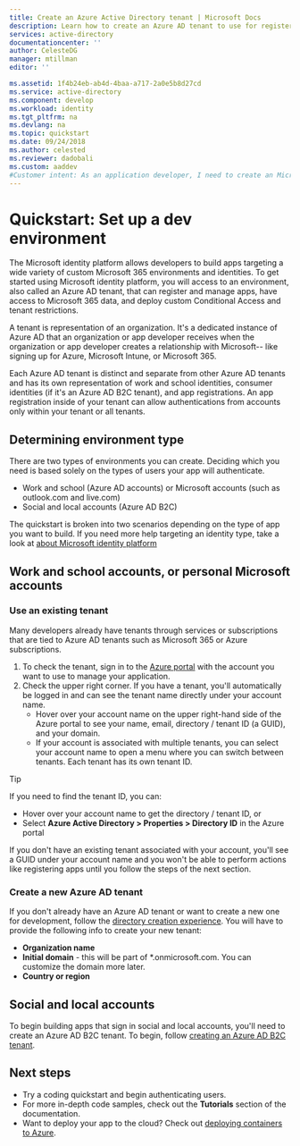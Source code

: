 ```yaml
---
title: Create an Azure Active Directory tenant | Microsoft Docs
description: Learn how to create an Azure AD tenant to use for registering and building applications.
services: active-directory
documentationcenter: ''
author: CelesteDG
manager: mtillman
editor: ''

ms.assetid: 1f4b24eb-ab4d-4baa-a717-2a0e5b8d27cd
ms.service: active-directory
ms.component: develop
ms.workload: identity
ms.tgt_pltfrm: na
ms.devlang: na
ms.topic: quickstart
ms.date: 09/24/2018
ms.author: celested
ms.reviewer: dadobali
ms.custom: aaddev
#Customer intent: As an application developer, I need to create an Microsoft identity environment so I can use it to register applications.
---
```


# Quickstart: Set up a dev environment

The Microsoft identity platform allows developers to build apps targeting a wide variety of custom Microsoft 365 environments and identities. To get started using Microsoft identity platform, you will access to an environment, also called an Azure AD tenant, that can register and manage apps, have access to Microsoft 365 data, and deploy custom Conditional Access and tenant restrictions. 

A tenant is representation of an organization. It's a dedicated instance of Azure AD that an organization or app developer receives when the organization or app developer creates a relationship with Microsoft-- like signing up for Azure, Microsoft Intune, or Microsoft 365. 

Each Azure AD tenant is distinct and separate from other Azure AD tenants and has its own representation of work and school identities, consumer identities (if it's an Azure AD B2C tenant), and app registrations. An app registration inside of your tenant can allow authentications from accounts only within your tenant or all tenants. 

## Determining environment type

There are two types of environments you can create. Deciding which you need is based solely on the types of users your app will authenticate.

* Work and school (Azure AD accounts) or Microsoft accounts (such as outlook.com and live.com)
* Social and local accounts (Azure AD B2C)

The quickstart is broken into two scenarios depending on the type of app you want to build. If you need more help targeting an identity type, take a look at [about Microsoft identity platform](about-microsoft-identity-platform.md)

## Work and school accounts, or personal Microsoft accounts

### Use an existing tenant

Many developers already have tenants through services or subscriptions that are tied to Azure AD tenants such as Microsoft 365 or Azure subscriptions.

1. To check the tenant, sign in to the [Azure portal](https://portal.azure.com) with the account you want to use to manage your application.
1. Check the upper right corner. If you have a tenant, you'll automatically be logged in and can see the tenant name directly under your account name.
   * Hover over your account name on the upper right-hand side of the Azure portal to see your name, email, directory / tenant ID (a GUID), and your domain.
   * If your account is associated with multiple tenants, you can select your account name to open a menu where you can switch between tenants. Each tenant has its own tenant ID.

> [!TIP]
> If you need to find the tenant ID, you can:
* Hover over your account name to get the directory / tenant ID, or
* Select **Azure Active Directory > Properties > Directory ID** in the Azure portal

If you don't have an existing tenant associated with your account, you'll see a GUID under your account name and you won't be able to perform actions like registering apps until you follow the steps of the next section.

### Create a new Azure AD tenant

If you don't already have an Azure AD tenant or want to create a new one for development, follow the [directory creation experience](https://portal.azure.com/#create/Microsoft.AzureActiveDirectory). You will have to provide the following info to create your new tenant:

- **Organization name**
- **Initial domain** - this will be part of *.onmicrosoft.com. You can customize the domain more later. 
- **Country or region**

## Social and local accounts

To begin building apps that sign in social and local accounts, you'll need to create an Azure AD B2C tenant. To begin, follow [creating an Azure AD B2C tenant](../../active-directory-b2c/tutorial-create-tenant.md). 

## Next steps

* Try a coding quickstart and begin authenticating users. 
* For more in-depth code samples, check out the **Tutorials** section of the documentation.
* Want to deploy your app to the cloud? Check out [deploying containers to Azure](https://docs.microsoft.com/azure/index#pivot=products&panel=containers). 
